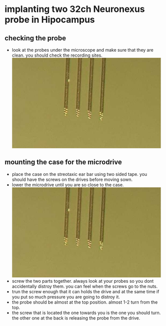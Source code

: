# implanting two 32ch Neuronexus probe in Hipocampus
## checking the probe
* look at the probes under the microscope and make sure that they are clean. you should check the recording sites.
![](figures/recordingsites.jpg)
## mounting the case for the microdrive 
* place the case on the streotaxic ear bar using two sided tape. you should have the screws on the drives before moving sown. 
* lower the microdrive until you are so close to the case. 
![](figures/recordingsites.jpg)
* screw the two parts together. always look at your probes so you dont accidentally distroy them. you can feel when the screws go to the nuts. 
* trun the screw enough that it can holds the drive and at the same time if you put so much pressure you are going to distroy it. 
* the probe should be almost at the top position. almost 1-2 turn from the top. 
* the screw that is located the one towards you is the one you should turn. the other one at the back is releasing the probe from the drive. 



